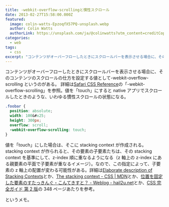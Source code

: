 ```yaml
---
title: -webkit-overflow-scrollingと慣性スクロール
date: 2013-02-27T15:58:00.000Z
featured:
  image: colin-watts-EpzoqfX57PQ-unsplash.webp
  author: Colin Watts
  authorLink: https://unsplash.com/ja/@colinwatts?utm_content=creditCopyText&utm_medium=referral&utm_source=unsplash
categories:
  - web
tags:
  - css
excerpt: "コンテンツがオーバーフローしたときにスクロールバーを表示させる場合に、そのコンテンツのスクロールの仕方を設定する値として-webkit-overflow-scrollingというのがある。"
---
```


コンテンツがオーバーフローしたときにスクロールバーを表示させる場合に、そのコンテンツのスクロールの仕方を設定する値として-webkit-overflow-scrolling というのがある。 詳細は[Safari CSS Reference](http://developer.apple.com/library/safari/#documentation/appleapplications/reference/safaricssref/articles/standardcssproperties.html)の「-webkit-overflow-scrolling」を参照。値を「touch」にすると native アプリでスクロールしたときのような、いわゆる慣性スクロールの状態になる。

```css
.foobar {
  position: absolute;
  width: 100&#x25;
  height: 300px;
  overflow: scroll;
  -webkit-overflow-scrolling: touch;
}
```

値を「touch」にした場合は、そこに stacking context が作成される。stacking context が作られると、その要素の子要素たちは、その stacking context を基準にして、z-index 順に重なるようになる（z 軸上の z-index にある親要素の平面で子要素が重なるイメージ）。なので、この指定によって、子要素の z 軸上の配置が変わる可能性がある。詳細は[Elaborate description of Stacking Contexts](http://www.w3.org/TR/CSS21/zindex.html)とか、[The stacking context - CSS | MDN](https://developer.mozilla.org/en-US/docs/CSS/Understanding_z-index/The_stacking_context?redirectlocale=en-US&redirectslug=Understanding_CSS_z-index%2FThe_stacking_context)とか、[位置を固定した要素のすたっきんぐ・こんてきすと？ \- Weblog - hail2u.net](http://hail2u.net/blog/webdesign/stacking-contexts-on-fixed-element.html)とか、[CSS 完全ガイド 第 2 版](http://www.amazon.co.jp/gp/product/487311232X/ref=as_li_ss_tl?ie=UTF8&camp=247&creative=7399&creativeASIN=487311232X&linkCode=as2&tag=yutakayamaguc-22)の 348 ページあたりを参考。

というメモ。
